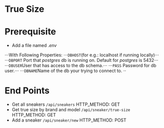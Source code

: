 # True Size

Prerequisite
=============
* Add a file named _.env_

⋅⋅⋅With Following Properties:
⋅⋅⋅```DBHOST```(for e.g.: localhost if running locally)⋅⋅⋅
⋅⋅⋅```DBPORT``` Port that _postgres_ db is running on. Default for _postgres_ is 5432⋅⋅⋅
⋅⋅⋅```DBUSER```User that has access to the db schema.⋅⋅⋅
⋅⋅⋅```PASS``` Password for db user.⋅⋅⋅
⋅⋅⋅```DBNAME```Name of the db your trying to connect to. ⋅⋅

End Points
===========

* Get all sneakers ```/api/sneakers``` HTTP_METHOD: GET
* Get true size by brand and model ```/api/sneaker/true-size``` HTTP_METHOD: GET
* Add a sneaker ```/api/sneaker/new``` HTTP_METHOD: POST


